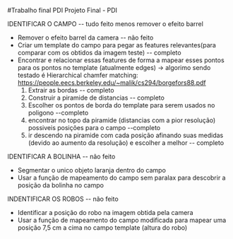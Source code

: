 #Trabalho final PDI
Projeto Final - PDI

IDENTIFICAR O CAMPO -- tudo feito menos remover o efeito barrel
- Remover o efeito barrel da camera -- não feito
- Criar um template do campo para pegar as features relevantes(para comparar com os obtidos da imagem teste) -- completo
- Encontrar e relacionar essas features de forma a mapear esses pontos para os pontos no template (atualmente edges)
-> algorimo sendo testado é Hierarchical chamfer matching: https://people.eecs.berkeley.edu/~malik/cs294/borgefors88.pdf
    1) Extrair as bordas -- completo
    2) Construir a piramide de distancias -- completo
    3) Escolher os pontos de borda do template para serem usados no poligono --completo
    4) encontrar no topo da piramide (distancias com a pior resolução) possiveis posições para o campo --completo
    5) ir descendo na piramide com cada posição afinando suas medidas (devido ao aumento da resolução) e escolher a melhor -- completo

IDENTIFICAR A BOLINHA -- não feito
- Segmentar o unico objeto laranja dentro do campo
- Usar a função de mapeamento do campo sem paralax para descobrir a posição da bolinha no campo

INDENTIFICAR OS ROBOS -- não feito
- Identificar a posição do robo na imagem obtida pela camera
- Usar a função de mapeamento do campo modificada para mapear uma posição 7,5 cm a cima no campo template (altura do robo)
